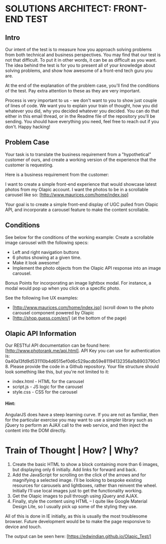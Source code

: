 # SOLUTIONS ARCHITECT: FRONT-END TEST
## Intro
Our intent of the test is to measure how you approach solving problems from both technical and business perspectives. You may find that our test is not that difficult. To put it in other words, it can be as difficult as you want. The idea behind the test is for you to present all of your knowledge about solving problems, and show how awesome of a front-end tech guru you are.

At the end of the explanation of the problem case, you'll find the conditions of the test. Pay extra attention to these as they are very important.

Process is very important to us - we don't want to you to show just couple of lines of code. We want you to explain your train of thought, how you did whatever you did, why you decided whatever you decided. You can do that either in this email thread, or in the Readme file of the repository you'll be sending.
You should have everything you need, feel free to reach out if you don't. Happy hacking!

## Problem Case
Your task is to translate the business requirement from a "hypothetical" customer of ours, and create a working version of the experience that the customer is requesting.

Here is a business requirement from the customer:

I want to create a simple front-end experience that would showcase latest photos from my Olapic account. I want the photos to be in a scrollable carousel like so: [http://www.maurices.com/home/index.jsp]

Your goal is to create a simple front-end display of UGC pulled from Olapic API, and incorporate a carousel feature to make the content
scrollable.

## Conditions
See below for the conditions of the working example:
Create a scrollable image carousel with the following specs:
  - Left and right navigation buttons
  - 6 photos showing at a given time.
  - Make it look awesome!
  - Implement the photo objects from the Olapic API response into an image carousel.

Bonus Points for incorporating an image lightbox modal. For instance, a modal would pop up when you click on a specific photo.

See the following live UX examples:
  - [http://www.maurices.com/home/index.jsp] (scroll down to the photo carousel component powered by Olapic
  - [http://shop.guess.com/en/] (at the bottom of the page)

## Olapic API Information
Our RESTful API documentation can be found here: [http://www.photorank.me/api.html].
API Key you can use for authentication is: 0a40a13fd9d531110b4d6515ef0d6c529acdb59e81194132356a1b8903790c18.
Please provide the code in a Github repository. Your file structure should look something like this, but you're not limited to it:
  - index.html - HTML for the carousel
  - script.js - JS logic for the carousel
  - style.css - CSS for the carousel
#### Hint:
AngularJS does have a steep learning curve. If you are not as familiar, then for the particular exercise you may want to use a simpler library such
as jQuery to perform an AJAX call to the web service, and then inject the content into the DOM directly.

# Train of Thought | How? | Why?
  1.	Create the basic HTML to show a block containing more than 6 images, but displaying only 6 initially. Add links for forward and back.
  2.	Add the JavaScript for scrolling on the click of the arrows and for magnifying a selected image.  I’ll be looking to bespoke existing resources for carousels and lightboxes, rather than reinvent the wheel. Initially I’ll use local images just to get the functionality working.
  3.	Get the Olapic images to pull through using jQuery and AJAX.
  4.	Finally, style the content using HTML – I quite like Google Material Design Lite, so I usually pick up some of the styling they use.
  
All of this is done in IE initially, as this is usually the most troublesome browser.  Future development would be to make the page responsive to device and touch.

The output can be seen here: [https://edwindian.github.io/Olapic_Test/]
